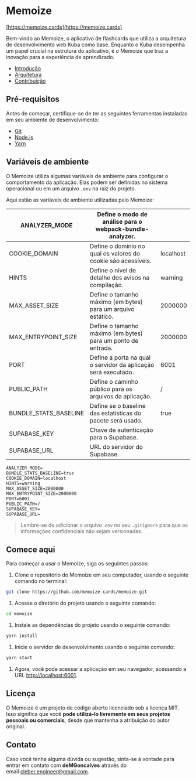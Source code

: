 # Memoize

[https://memoize.cards](https://memoize.cards)

Bem-vindo ao Memoize, o aplicativo de flashcards que utiliza a arquitetura de desenvolvimento web Kuba como base. Enquanto o Kuba desempenha um papel crucial na estrutura do aplicativo, é o Memoize que traz a inovação para a experiência de aprendizado.

- [Introdução](https://www.notion.so/Introdu-o-d8e79a6779db49088bfc418d63d41f91?pvs=21)
- [Arquitetura](https://www.notion.so/Arquitetura-29ee972f93264d6eb52592011d623b2b?pvs=21)
- [Contribuição](https://www.notion.so/Contribui-o-3204b1af162b41f29ae7f5566dbea61c?pvs=21)

## Pré-requisitos

Antes de começar, certifique-se de ter as seguintes ferramentas instaladas em seu ambiente de desenvolvimento:

- [Git](https://git-scm.com/)
- [Node.js](https://nodejs.org/)
- [Yarn](https://yarnpkg.com/)

## Variáveis de ambiente

O Memoize utiliza algumas variáveis de ambiente para configurar o comportamento da aplicação. Elas podem ser definidas no sistema operacional ou em um arquivo `.env` na raiz do projeto.

Aqui estão as variáveis de ambiente utilizadas pelo Memoize:

| ANALYZER_MODE | Define o modo de análise para o webpack-bundle-analyzer. |  |
| --- | --- | --- |
| COOKIE_DOMAIN | Define o domínio no qual os valores do cookie são acessíveis. | localhost |
| HINTS | Define o nível de detalhe dos avisos na compilação. | warning |
| MAX_ASSET_SIZE | Define o tamanho máximo (em bytes) para um arquivo estático. | 2000000 |
| MAX_ENTRYPOINT_SIZE | Define o tamanho máximo (em bytes) para um ponto de entrada. | 2000000 |
| PORT | Define a porta na qual o servidor da aplicação será executado. | 6001 |
| PUBLIC_PATH | Define o caminho público para os arquivos da aplicação. | / |
| BUNDLE_STATS_BASELINE | Define se o baseline das estatísticas do pacote será usado. | true |
| SUPABASE_KEY | Chave de autenticação para o Supabase. |  |
| SUPABASE_URL | URL do servidor do Supabase. |  |

```
ANALYZER_MODE=
BUNDLE_STATS_BASELINE=true
COOKIE_DOMAIN=localhost
HINTS=warning
MAX_ASSET_SIZE=2000000
MAX_ENTRYPOINT_SIZE=2000000
PORT=6001
PUBLIC_PATH=/
SUPABASE_KEY=
SUPABASE_URL=
```

> Lembre-se de adicionar o arquivo .`env` no seu `.gitignore` para que as informações confidenciais não sejam versionadas.

## Comece aqui

Para começar a usar o Memoize, siga os seguintes passos:

1. Clone o repositório do Memoize em seu computador, usando o seguinte comando no terminal:

```bash
git clone https://github.com/memoize-cards/memoize.git
```

1. Acesse o diretório do projeto usando o seguinte comando:

```bash
cd memoize
```

1. Instale as dependências do projeto usando o seguinte comando:

```bash
yarn install
```

1. Inicie o servidor de desenvolvimento usando o seguinte comando:

```bash
yarn start
```

1. Agora, você pode acessar a aplicação em seu navegador, acessando a URL [http://localhost:6001](http://localhost:3000/).

## Licença

O Memoize é um projeto de código aberto licenciado sob a licença MIT. Isso significa que você **pode utilizá-lo livremente em seus projetos pessoais ou comerciais**, desde que mantenha a atribuição do autor original.

## Contato

Caso você tenha alguma dúvida ou sugestão, sinta-se à vontade para entrar em contato com **deMGoncalves** através do email [cleber.engineer@gmail.com](mailto:cleber.engineer@gmail.com).
